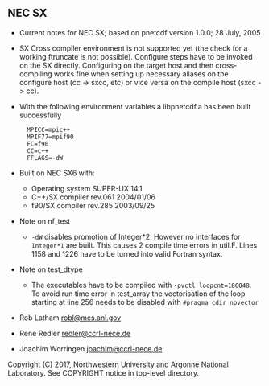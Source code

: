 ## NEC SX

* Current notes for NEC SX; based on pnetcdf version 1.0.0; 28 July, 2005

* SX Cross compiler environment is not supported yet (the check for a working
  ftruncate is not possible). Configure steps have to be invoked on the SX directly.
  Configuring on the target host and then cross-compiling works fine when setting
  up necessary aliases on the configure host (cc -> sxcc, etc) or vice versa
  on the compile host (sxcc -> cc).

* With the following environment variables a libpnetcdf.a has been built
  successfully
  ```console
    MPICC=mpic++
    MPIF77=mpif90
    FC=f90
    CC=c++
    FFLAGS=-dW
  ```

* Built on NEC SX6 with:
   - Operating system SUPER-UX 14.1
   - C++/SX compiler rev.061 2004/01/06
   - f90/SX compiler rev.285 2003/09/25

* Note on nf_test
  + `-dW` disables promotion of Integer*2. However no interfaces for
    `Integer*1` are built. This causes 2 compile time errors in util.F. Lines
    1158 and 1226 have to be turned into valid Fortran syntax.

* Note on test_dtype
  + The executables have to be compiled with `-pvctl loopcnt=186048`. To avoid
    run time error in test_array the vectorisation of the loop starting at line
    256 needs to be disabled with `#pragma cdir novector`

* Rob Latham <robl@mcs.anl.gov>
* Rene Redler <redler@ccrl-nece.de>
* Joachim Worringen <joachim@ccrl-nece.de>

Copyright (C) 2017, Northwestern University and Argonne National Laboratory.
See COPYRIGHT notice in top-level directory.
